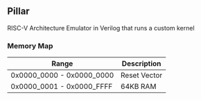 ## Pillar
RISC-V Architecture Emulator in Verilog that runs a custom kernel


### Memory Map

| Range                     | Description                                         |
| ------------------------- | --------------------------------------------------- |
| 0x0000_0000 - 0x0000_0000 | Reset Vector                                        |
| 0x0000_0001 - 0x0000_FFFF | 64KB RAM                                            |
